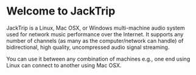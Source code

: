 # Welcome to JackTrip

JackTrip is a Linux, Mac OSX, or Windows multi-machine audio system used for network music performance over the Internet.
It supports any number of channels (as many as the computer/network can handle) of bidirectional, high quality, uncompressed audio signal streaming.

You can use it between any combination of machines e.g., one end using Linux can connect to another using Mac OSX.
